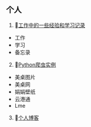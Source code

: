 
<!--

### Hi there 👋


**h521822/h521822** is a ✨ _special_ ✨ repository because its `README.md` (this file) appears on your GitHub profile.

Here are some ideas to get you started:

- 🔭 I’m currently working on ...
- 🌱 I’m currently learning ...
- 👯 I’m looking to collaborate on ...
- 🤔 I’m looking for help with ...
- 💬 Ask me about ...
- 📫 How to reach me: ...
- 😄 Pronouns: ...
- ⚡ Fun fact: ...
-->


## 个人

1. 🌱[工作中的一些经验和学习记录](https://github.com/h521822/work-file)

- 工作
- 学习
- 备忘录

2. 🌱[Python爬虫实例](https://github.com/h521822/python-crawler)

- 美桌图片
- 美桌网
- 娟娟壁纸
- 云港通
- Lme

3. 🌱[个人博客](https://github.com/h521822/h521822.github.io)

